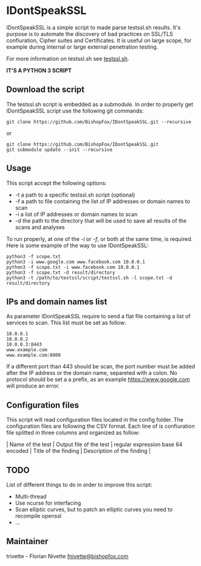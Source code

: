 # IDontSpeakSSL

IDontSpeakSSL is a simple script to made parse testssl.sh results. It's purpose is to automate the discovery of bad practices on SSL/TLS confiuration, Cipher suites and Certificates.
It is useful on large scope, for example during internal or large external penetration testing.

For more information on testssl.sh see [testssl.sh](https://testssl.sh/).

**IT'S A PYTHON 3 SCRIPT**

## Download the script

The testssl.sh script is embedded as a submodule. In order to properly get IDontSpeakSSL script use the following git commands:

```
git clone https://github.com/BishopFox/IDontSpeakSSL.git --recursive
```
or
```
git clone https://github.com/BishopFox/IDontSpeakSSL.git
git submodule update --init --recursive
```

## Usage

This script accept the following options:
* -t a path to a specific testssl.sh script (optional)
* -f a path to file containing the list of IP addresses or domain names to scan
* -i a list of IP addresses or domain names to scan
* -d the path to the directory that will be used to save all results of the scans and analyses


To run properly, at one of the *-i* or *-f*, or both at the same time, is required.
Here is some example of the way to use IDontSpeakSSL:

```
python3 -f scope.txt
python3 -i www.google.com www.facebook.com 10.0.0.1
python3 -f scope.txt -i www.facebook.com 10.0.0.1
python3 -f scope.txt -d result/directory
python3 -t /path/to/testssl/script/testssl.sh -l scope.txt -d result/directory
```

## IPs and domain names list

As parameter IDontSpeakSSL require to send a flat file containing a list of services to scan. This list must be set as follow:

```
10.0.0.1
10.0.0.2
10.0.0.3:8443
www.example.com
www.example.com:8000
```

If a different port than 443 should be scan, the port number must be added after the IP address or the domain name, separeted with a colon.
No protocol should be set a a prefix, as an example https://www.google.com will produce an error.

## Configuration files

This script will read configuration files located in the config folder. The configuration files are following the CSV format. Each line of is confiuration file splitted in three columns and organized as follow:

| Name of the test | Output file of the test | regular expression base 64 encoded  | Title of the finding | Description of the finding |

## TODO

List of different things to do in order to improve this script:
* Multi-thread
* Use ncurse for interfacing
* Scan elliptic curves, but to patch an elliptic curves you need to recompile openssl
* ...

## Maintainer

trivette - Florian Nivette <fnivette@bishopfox.com>
